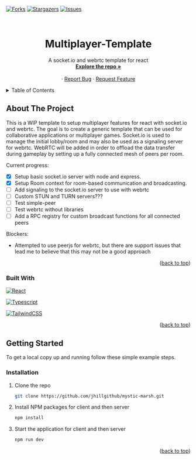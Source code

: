 <a name="readme-top"></a>

[![Forks][forks-shield]][forks-url]
[![Stargazers][stars-shield]][stars-url]
[![Issues][issues-shield]][issues-url]

<br />

<h1 align="center">Multiplayer-Template</h1>

  <p align="center">
    A socket.io and webrtc template for react
    <br />
    <a href="https://github.com/jhillgithub/multiplayer-template"><strong>Explore the repo »</strong></a>
    <br />
    <br />
    ·
    <a href="https://github.com/jhillgithub/multiplayer-template/issues">Report Bug</a>
    ·
    <a href="https://github.com/jhillgithub/multiplayer-template/issues">Request Feature</a>
  </p>
</div>

<!-- TABLE OF CONTENTS -->
<details>
  <summary>Table of Contents</summary>
  <ol>
    <li>
      <a href="#about-the-project">About The Project</a>
      <ul>
        <li><a href="#built-with">Built With</a></li>
      </ul>
    </li>
    <li>
      <a href="#getting-started">Getting Started</a>
      <ul>
        <li><a href="#installation">Installation</a></li>
      </ul>
    </li>
  </ol>
</details>

## About The Project

This is a WIP template to setup multiplayer features for react with socket.io and webrtc. The goal is to create a generic template that can be used for collaborative applications or multiplayer games. Socket.io is used to manage the initial lobby/room and may also be used as a signaling server for webrtc. WebRTC will be added in order to offload the data transfer during gameplay by setting up a fully connected mesh of peers per room.

Current progress:

- [x] Setup basic socket.io server with node and express.
- [x] Setup Room context for room-based communication and broadcasting.
- [ ] Add signaling to the socket.io server to use with webrtc
- [ ] Custom STUN and TURN servers???
- [ ] Test simple-peer
- [ ] Test webrtc without libraries
- [ ] Add a RPC registry for custom broadcast functions for all connected peers

Blockers:

- Attempted to use peerjs for webrtc, but there are support issues that lead me to believe that this may not be a good approach

<p align="right">(<a href="#readme-top">back to top</a>)</p>

### Built With

[![React][React.js]][React-url]

[![Typescript][Typescript]][Typescript-url]

[![TailwindCSS][TailwindCSS]][Tailwindcss-url]

<p align="right">(<a href="#readme-top">back to top</a>)</p>

## Getting Started

To get a local copy up and running follow these simple example steps.

### Installation

1. Clone the repo
   ```sh
   git clone https://github.com/jhillgithub/mystic-marsh.git
   ```
2. Install NPM packages for client and then server
   ```sh
   npm install
   ```
3. Start the application for client and then server
   ```sh
   npm run dev
   ```

<p align="right">(<a href="#readme-top">back to top</a>)</p>

<!-- MARKDOWN LINKS & IMAGES -->
<!-- https://www.markdownguide.org/basic-syntax/#reference-style-links -->

[forks-shield]: https://img.shields.io/github/forks/jhillgithub/multiplayer-template.svg?style=for-the-badge
[forks-url]: https://github.com/jhillgithub/multiplayer-template/network/members
[stars-shield]: https://img.shields.io/github/stars/jhillgithub/multiplayer-template.svg?style=for-the-badge
[stars-url]: https://github.com/jhillgithub/multiplayer-template/stargazers
[issues-shield]: https://img.shields.io/github/issues/jhillgithub/multiplayer-template.svg?style=for-the-badge
[issues-url]: https://github.com/jhillgithub/multiplayer-template/issues
[React.js]: https://img.shields.io/badge/React-20232A?style=for-the-badge&logo=react&logoColor=61DAFB
[React-url]: https://reactjs.org/
[TailwindCSS]: https://img.shields.io/badge/tailwindcss-000000?style=for-the-badge&logo=tailwindcss&logoColor=white
[Tailwindcss-url]: https://reactjs.org/
[Typescript]: https://img.shields.io/badge/typescript-000000?style=for-the-badge&logo=typescript&logoColor=white
[Typescript-url]: https://reactjs.org/
